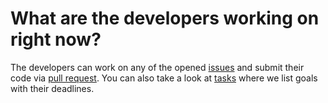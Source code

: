 # What are the developers working on right now?

The developers can work on any of the opened
[issues](https://github.com/exyleio/exyleio/issues) and submit their code via
[pull request](https://github.com/exyleio/exyleio/pulls). You can also take a
look at [tasks](/docs/dev-status/tasks)
where we list goals with their deadlines.
